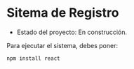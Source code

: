 <h1> Sitema de Registro</h1>

- Estado del proyecto: En construcción. 

Para ejecutar el sistema, debes poner:

```npm install react``` 
